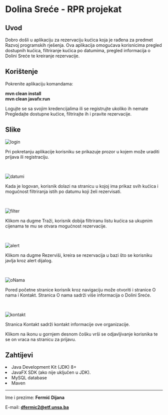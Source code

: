 ﻿# Dolina Sreće - RPR projekat

## Uvod

Dobro došli u aplikaciju za rezervaciju kućica koja je rađena za predmet Razvoj programskih rješenja. Ova aplikacija omogućava korisnicima pregled dostupnih kućica, filtriranje kućica po datumima, pregled informacija o Dolini Sreće te kreiranje rezervacije.

## Korištenje

Pokrenite aplikaciju komandama:

<b>mvn clean install</b>
<br>
<b>mvn clean javafx:run</b>

Logujte se sa svojim kredencijalima ili se registrujte ukoliko ih nemate
<br>
Pregledajte dostupne kućice, filtrirajte ih i pravite rezervacije.


## Slike

![login](https://github.com/dfermic2/rpr2023-projekat-dfermic2/assets/44432006/a17ebfa5-0b6a-4b27-8599-c4400e29b69c)

Pri pokretanju aplikacije korisniku se prikazuje prozor u kojem može uraditi prijava ili registraciju.

<br>

![datumi](https://github.com/dfermic2/rpr2023-projekat-dfermic2/assets/44432006/3af05aea-84d3-41cf-a179-43810fe1d721)

Kada je logovan, korisnik dolazi na stranicu u kojoj ima prikaz svih kućica i mogućnost filtriranja istih po datumu koji želi rezervisati.

<br>


![filter](https://github.com/dfermic2/rpr2023-projekat-dfermic2/assets/44432006/ff8e084f-330c-4a10-a6c4-c8fe1d0418e7)

Klikom na dugme Traži, korisnik dobija filtriranu listu kućica sa ukupnim cijenama te mu se otvara mogućnost rezervacije.

<br>

![alert](https://github.com/dfermic2/rpr2023-projekat-dfermic2/assets/44432006/20164a9a-87a1-4273-b49f-6eaf743445b6)

Klikom na dugme Rezerviši, kreira se rezervacija u bazi što se korisniku javlja kroz alert dijalog.

<br>

![oNama](https://github.com/dfermic2/rpr2023-projekat-dfermic2/assets/44432006/9fe36801-f3b7-42ed-9646-2c394c74a4a0)

Pored početne stranice korisnik kroz navigaciju može otvoriti i stranice O nama i Kontakt. Stranica O nama sadrži više informacija o Dolini Sreće.

<br>

![kontakt](https://github.com/dfermic2/rpr2023-projekat-dfermic2/assets/44432006/b549af0d-ec68-4a5b-9ef7-c1429ce1a061)

Stranica Kontakt sadrži kontakt informacije ove organizacije.

Klikom na ikonu u gornjem desnom čošku vrši se odjavljivanje korisnika te se on vraca na stranicu za prijavu.


## Zahtijevi

<li> Java Development Kit (JDK) 8+ </li>
<li> JavaFX SDK (ako nije uključen u JDK). </li>
<li> MySQL database </li>
<li> Maven </li>

_____________________________________________________________________________________________________________________________________________________________
Ime i prezime: **Fermić Dijana**

E-mail: **dfermic2@etf.unsa.ba**
